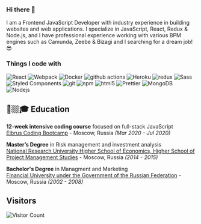 ### Hi there 👋 

I am a Frontend JavaScript Developer with industry experience in building websites and web applications. I specialize in JavaScript, React, Redux & Node.js, and I have professional experience working with various BPM engines such as Camunda, Zeebe & Bizagi and I searching for a dream job! 😎

<h3>Things I code with</h3>
<p>
  <img alt="React" src="https://img.shields.io/badge/-React-45b8d8?style=flat-square&logo=react&logoColor=white" />
  <img alt="Webpack" src="https://img.shields.io/badge/-Webpack-8DD6F9?style=flat-square&logo=webpack&logoColor=white" /> 
  <img alt="Docker" src="https://img.shields.io/badge/-Docker-46a2f1?style=flat-square&logo=docker&logoColor=white" />
  <img alt="github actions" src="https://img.shields.io/badge/-Github_Actions-2088FF?style=flat-square&logo=github-actions&logoColor=white" />
  <img alt="Heroku" src="https://img.shields.io/badge/-Heroku-430098?style=flat-square&logo=heroku&logoColor=white" />
  <img alt="redux" src="https://img.shields.io/badge/-Redux-764ABC?style=flat-square&logo=redux&logoColor=white" />
  <img alt="Sass" src="https://img.shields.io/badge/-Sass-CC6699?style=flat-square&logo=sass&logoColor=white" />
  <img alt="Styled Components" src="https://img.shields.io/badge/-Styled_Components-db7092?style=flat-square&logo=styled-components&logoColor=white" />
  <img alt="git" src="https://img.shields.io/badge/-Git-F05032?style=flat-square&logo=git&logoColor=white" />
  <img alt="npm" src="https://img.shields.io/badge/-NPM-CB3837?style=flat-square&logo=npm&logoColor=white" />
  <img alt="html5" src="https://img.shields.io/badge/-HTML5-E34F26?style=flat-square&logo=html5&logoColor=white" />
  <img alt="Prettier" src="https://img.shields.io/badge/-Prettier-F7B93E?style=flat-square&logo=prettier&logoColor=white" />
  <img alt="MongoDB" src="https://img.shields.io/badge/-MongoDB-13aa52?style=flat-square&logo=mongodb&logoColor=white" />
  <img alt="Nodejs" src="https://img.shields.io/badge/-Nodejs-43853d?style=flat-square&logo=Node.js&logoColor=white" />
</p>




## 📖🏼‍🎓 Education

**12-week intensive coding course** focused on full-stack JavaScript<br>
[Elbrus Coding Bootcamp](https://elbrusboot.camp/) - Moscow, Russia _(Mar 2020 - Jul 2020)_ <br>

**Master’s Degree** in Risk management and investment analysis<br>
[National Research University Higher School of Economics, Higher School of Project Management Studies](https://pm.hse.ru/studentsinfo) - Moscow, Russia _(2014 - 2015)_

**Bachelor's Degree** in Managment and Marketing<br>
[Financial University under the Government of the Russian Federation](https://en.fa.ru/about/) - Moscow, Russia _(2002 - 2008)_

## Visitors

![Visitor Count](https://profile-counter.glitch.me/{AlexSKuznetsov}/count.svg)
